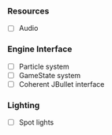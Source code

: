 ### Resources

- [ ] Audio

### Engine Interface

- [ ] Particle system
- [ ] GameState system
- [ ] Coherent JBullet interface

### Lighting

- [ ] Spot lights
